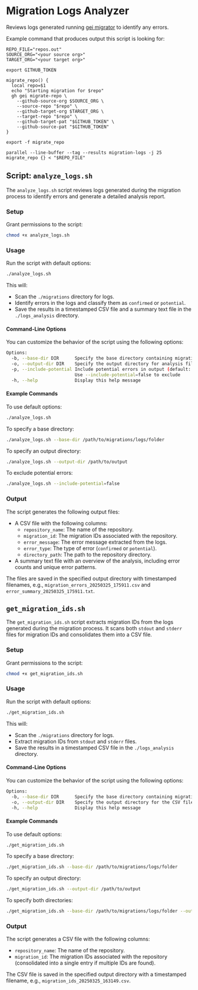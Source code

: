 # Migration Logs Analyzer

Reviews logs generated running [gei migrator](https://docs.github.com/en/migrations/using-ghe-migrator/about-ghe-migrator) to identify any errors.

Example command that produces output this script is looking for:

```console
REPO_FILE="repos.out"
SOURCE_ORG="<your source org>"
TARGET_ORG="<your target org>"

export GITHUB_TOKEN

migrate_repo() {
  local repo=$1
  echo "Starting migration for $repo"
  gh gei migrate-repo \
    --github-source-org $SOURCE_ORG \
    --source-repo "$repo" \
    --github-target-org $TARGET_ORG \
    --target-repo "$repo" \
    --github-target-pat "$GITHUB_TOKEN" \
    --github-source-pat "$GITHUB_TOKEN"
}

export -f migrate_repo

parallel --line-buffer --tag --results migration-logs -j 25 migrate_repo {} < "$REPO_FILE"
```

## Script: `analyze_logs.sh`

The `analyze_logs.sh` script reviews logs generated during the migration process to identify errors and generate a detailed analysis report.

### Setup

Grant permissions to the script:

```bash
chmod +x analyze_logs.sh
```

### Usage

Run the script with default options:

```bash
./analyze_logs.sh
```

This will:
- Scan the `./migrations` directory for logs.
- Identify errors in the logs and classify them as `confirmed` or `potential`.
- Save the results in a timestamped CSV file and a summary text file in the `./logs_analysis` directory.

#### Command-Line Options

You can customize the behavior of the script using the following options:

```bash
Options:
  -b, --base-dir DIR      Specify the base directory containing migration logs (default: ./migrations)
  -o, --output-dir DIR    Specify the output directory for analysis files (default: ./logs_analysis)
  -p, --include-potential Include potential errors in output (default: true)
                          Use --include-potential=false to exclude
  -h, --help              Display this help message
```

#### Example Commands

To use default options:

```bash
./analyze_logs.sh
```

To specify a base directory:

```bash
./analyze_logs.sh --base-dir /path/to/migrations/logs/folder
```

To specify an output directory:

```bash
./analyze_logs.sh --output-dir /path/to/output
```

To exclude potential errors:

```bash
./analyze_logs.sh --include-potential=false
```

### Output

The script generates the following output files:
- A CSV file with the following columns:
  - `repository_name`: The name of the repository.
  - `migration_id`: The migration IDs associated with the repository.
  - `error_message`: The error message extracted from the logs.
  - `error_type`: The type of error (`confirmed` or `potential`).
  - `directory_path`: The path to the repository directory.
- A summary text file with an overview of the analysis, including error counts and unique error patterns.

The files are saved in the specified output directory with timestamped filenames, e.g., `migration_errors_20250325_175911.csv` and `error_summary_20250325_175911.txt`.

## `get_migration_ids.sh`

The `get_migration_ids.sh` script extracts migration IDs from the logs generated during the migration process. It scans both `stdout` and `stderr` files for migration IDs and consolidates them into a CSV file.

### Setup

Grant permissions to the script:

```bash
chmod +x get_migration_ids.sh
```

### Usage

Run the script with default options:

```bash
./get_migration_ids.sh
```

This will:
- Scan the `./migrations` directory for logs.
- Extract migration IDs from `stdout` and `stderr` files.
- Save the results in a timestamped CSV file in the `./logs_analysis` directory.

#### Command-Line Options

You can customize the behavior of the script using the following options:

```bash
Options:
  -b, --base-dir DIR      Specify the base directory containing migration logs (default: ./migrations)
  -o, --output-dir DIR    Specify the output directory for the CSV file (default: ./logs_analysis)
  -h, --help              Display this help message
```

#### Example Commands

To use default options:

```bash
./get_migration_ids.sh
```

To specify a base directory:

```bash
./get_migration_ids.sh --base-dir /path/to/migrations/logs/folder
```

To specify an output directory:

```bash
./get_migration_ids.sh --output-dir /path/to/output
```

To specify both directories:

```bash
./get_migration_ids.sh --base-dir /path/to/migrations/logs/folder --output-dir /path/to/output
```

### Output

The script generates a CSV file with the following columns:
- `repository_name`: The name of the repository.
- `migration_id`: The migration IDs associated with the repository (consolidated into a single entry if multiple IDs are found).

The CSV file is saved in the specified output directory with a timestamped filename, e.g., `migration_ids_20250325_163149.csv`.